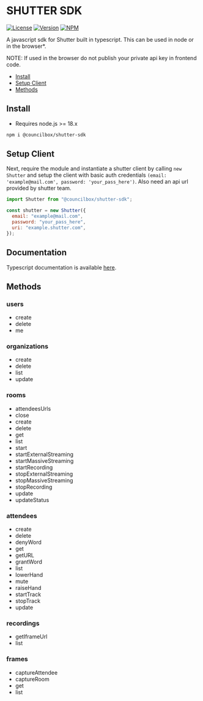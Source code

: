 # SHUTTER SDK

[![License](https://img.shields.io/github/license/Councilbox/shutter-sdk)]()
[![Version](https://img.shields.io/github/package-json/v/Councilbox/shutter-sdk)]()
[![NPM](https://img.shields.io/npm/v/@councilbox/shutter-sdk)]()

A javascript sdk for Shutter built in typescript. This can be used
in node or in the browser\*.

NOTE: If used in the browser do not publish your private api key in frontend
code.

- [Install](#install)
- [Setup Client](#setup-client)
- [Methods](#methods)

## Install

- Requires node.js >= 18.x

```sh
npm i @councilbox/shutter-sdk
```

## Setup Client

Next, require the module and instantiate a shutter client by calling
`new Shutter` and setup the client with basic auth credentials
`(email: 'example@mail.com', password: 'your_pass_here')`. Also need an api url
provided by shutter team.

```js
import Shutter from "@councilbox/shutter-sdk";

const shutter = new Shutter({
  email: "example@mail.com",
  password: "your_pass_here",
  uri: "example.shutter.com",
});
```

## Documentation
Typescript documentation is available [here](https://councilbox.github.io/shutter-sdk/).


<!-- METHODS_START -->

## Methods

### users

- create
- delete
- me

### organizations

- create
- delete
- list
- update

### rooms

- attendeesUrls
- close
- create
- delete
- get
- list
- start
- startExternalStreaming
- startMassiveStreaming
- startRecording
- stopExternalStreaming
- stopMassiveStreaming
- stopRecording
- update
- updateStatus

### attendees

- create
- delete
- denyWord
- get
- getURL
- grantWord
- list
- lowerHand
- mute
- raiseHand
- startTrack
- stopTrack
- update

### recordings

- getIframeUrl
- list

### frames

- captureAttendee
- captureRoom
- get
- list

<!-- METHODS_END -->